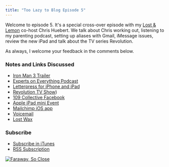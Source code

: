```yaml
---
title: "Too Lazy to Blog Episode 5"
---
```

<p>Welcome to episode 5. It's a special cross-over episode with my <a href="http://www.ssktn.com/shows/lostandlemon/">Lost &amp; Lemon</a> co-host Chris Huebert. We talk about Chris working out, listening to my parenting podcast, setting up aliases with Gmail, iMessage issues, review the new iPad and talk about the TV series Revolution.</p>
<p>As always, I welcome your feedback in the comments below.</p>
<h3>Notes and Links Discussed</h3>
<ul>
<li><a href="http://www.youtube.com/watch?v=5EjG-1U3wqA">Iron Man 3 Trailer</a></li>
<li><a href="http://expertsoneverything.ca/005-the-catch-up-episode/">Experts on Everything Podcast</a></li>
<li><a href="https://chrisenns.com/2012/10/letterpress-by-atebits/">Letterpress for iPhone and iPad</a></li>
<li><a href="http://en.wikipedia.org/wiki/Revolution_(TV_series">Revolution TV Show</a>)</li>
<li><a href="https://www.facebook.com/pages/109-Collective/219344061418697">109 Collective Facebook</a></li>
<li><a href="https://chrisenns.com/2012/10/apple-ipad-mini-event/">Apple iPad mini Event</a></li>
<li><a href="http://mailchimp.com/features/mailchimp-mobile/">Mailchimp iOS app</a></li>
<li><a href="http://www.ssktn.com/voicemail">Voicemail</a></li>
<li><a href="http://lostwaxoz.com">Lost Wax</a></li>
</ul>
<h3 id="subscribe">Subscribe</h3>
<ul>
<li><a href="http://phobos.apple.com/WebObjects/MZStore.woa/wa/viewPodcast?id=563304315">Subscribe in iTunes</a></li>
<li><a href="https://chrisenns.com/feed/podcast/">RSS Subscription</a></li>
</ul>
<p><a href="http://target.georiot.com/Proxy.ashx?grid=9646&id=6PFrOqNV4B8&offerid=162397&type=3&subid=0&tmpid=3664&RD_PARM1=https%253A%252F%252Fitunes.apple.com%252Fca%252Fpodcast%252Ffaraway-so-close%252Fid563304315%253Fmt%253D2%2526uo%253D4%2526partnerId%253D30" target="itunes_store"><img src="http://r.mzstatic.com/images/web/linkmaker/badge_itunes-lrg.gif" alt="Faraway, So Close" style="border: 0;"/></a></p>

